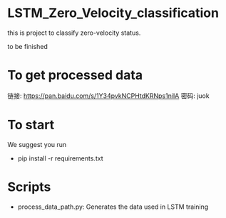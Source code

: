 # LSTM_Zero_Velocity_classification

this is project to classify zero-velocity status.

to be finished

# To get processed data

链接: https://pan.baidu.com/s/1Y34pvkNCPHtdKRNps1niIA  密码: juok

# To start

We suggest you run 


* pip install -r requirements.txt
    

# Scripts

* process_data_path.py: Generates the data used in LSTM training